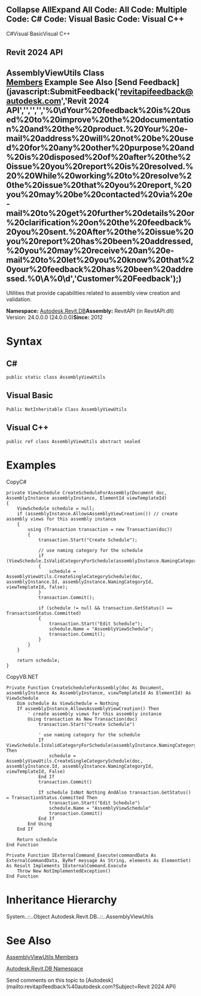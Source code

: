 ﻿

Collapse AllExpand All Code: All Code: Multiple Code: C# Code: Visual Basic Code: Visual C++   
---  
  
C#Visual BasicVisual C++

Revit 2024 API  
---  
AssemblyViewUtils Class  
[Members](833459ca-6fcc-7eaa-0951-e147014a9a2a.md) Example See Also [Send Feedback](javascript:SubmitFeedback\('revitapifeedback@autodesk.com','Revit 2024 API','','','','%0\\dYour%20feedback%20is%20used%20to%20improve%20the%20documentation%20and%20the%20product.%20Your%20e-mail%20address%20will%20not%20be%20used%20for%20any%20other%20purpose%20and%20is%20disposed%20of%20after%20the%20issue%20you%20report%20is%20resolved.%20%20While%20working%20to%20resolve%20the%20issue%20that%20you%20report,%20you%20may%20be%20contacted%20via%20e-mail%20to%20get%20further%20details%20or%20clarification%20on%20the%20feedback%20you%20sent.%20After%20the%20issue%20you%20report%20has%20been%20addressed,%20you%20may%20receive%20an%20e-mail%20to%20let%20you%20know%20that%20your%20feedback%20has%20been%20addressed.%0\\A%0\\d','Customer%20Feedback'\);)  
---  
  
Utilities that provide capabilities related to assembly view creation and validation. 

**Namespace:** [Autodesk.Revit.DB](87546ba7-461b-c646-cbb1-2cb8f5bff8b2.md)**Assembly:** RevitAPI (in RevitAPI.dll) Version: 24.0.0.0 (24.0.0.0)**Since:** 2012 

# Syntax

C#  
---  
      
    
    public static class AssemblyViewUtils  
  
Visual Basic  
---  
      
    
    Public NotInheritable Class AssemblyViewUtils  
  
Visual C++  
---  
      
    
    public ref class AssemblyViewUtils abstract sealed  
  
# Examples

CopyC#
    
    
    private ViewSchedule CreateScheduleForAssembly(Document doc, AssemblyInstance assemblyInstance, ElementId viewTemplateId)
    {
        ViewSchedule schedule = null;
        if (assemblyInstance.AllowsAssemblyViewCreation()) // create assembly views for this assembly instance
        {
            using (Transaction transaction = new Transaction(doc))
            {
                transaction.Start("Create Schedule");
    
                // use naming category for the schedule
                if (ViewSchedule.IsValidCategoryForSchedule(assemblyInstance.NamingCategoryId))
                {
                    schedule = AssemblyViewUtils.CreateSingleCategorySchedule(doc, assemblyInstance.Id, assemblyInstance.NamingCategoryId, viewTemplateId, false);
                }
                transaction.Commit();
    
                if (schedule != null && transaction.GetStatus() == TransactionStatus.Committed)
                {
                    transaction.Start("Edit Schedule");
                    schedule.Name = "AssemblyViewSchedule";
                    transaction.Commit();
                }
            }
        }
    
        return schedule;
    }

CopyVB.NET
    
    
    Private Function CreateScheduleForAssembly(doc As Document, assemblyInstance As AssemblyInstance, viewTemplateId As ElementId) As ViewSchedule
        Dim schedule As ViewSchedule = Nothing
        If assemblyInstance.AllowsAssemblyViewCreation() Then
            ' create assembly views for this assembly instance
            Using transaction As New Transaction(doc)
                transaction.Start("Create Schedule")
    
                ' use naming category for the schedule
                If ViewSchedule.IsValidCategoryForSchedule(assemblyInstance.NamingCategoryId) Then
                    schedule = AssemblyViewUtils.CreateSingleCategorySchedule(doc, assemblyInstance.Id, assemblyInstance.NamingCategoryId, viewTemplateId, False)
                End If
                transaction.Commit()
    
                If schedule IsNot Nothing AndAlso transaction.GetStatus() = TransactionStatus.Committed Then
                    transaction.Start("Edit Schedule")
                    schedule.Name = "AssemblyViewSchedule"
                    transaction.Commit()
                End If
            End Using
        End If
    
        Return schedule
    End Function
    
    Private Function IExternalCommand_Execute(commandData As ExternalCommandData, ByRef message As String, elements As ElementSet) As Result Implements IExternalCommand.Execute
        Throw New NotImplementedException()
    End Function

# Inheritance Hierarchy

System..::..Object Autodesk.Revit.DB..::..AssemblyViewUtils

# See Also

[AssemblyViewUtils Members](833459ca-6fcc-7eaa-0951-e147014a9a2a.md)

[Autodesk.Revit.DB Namespace](87546ba7-461b-c646-cbb1-2cb8f5bff8b2.md)

Send comments on this topic to [Autodesk](mailto:revitapifeedback%40autodesk.com?Subject=Revit 2024 API)